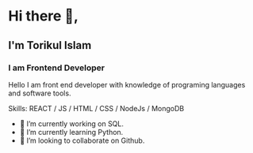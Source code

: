 #    Hi there 👋, 
##   I'm Torikul Islam
###  I am Frontend Developer

 Hello I am front end developer with knowledge of programing languages and software tools.

 Skills:  REACT / JS / HTML / CSS / NodeJs / MongoDB

-  🔭 I’m currently working on SQL.
-  🌱 I’m currently learning Python.
-  👯 I’m looking to collaborate on Github. 
